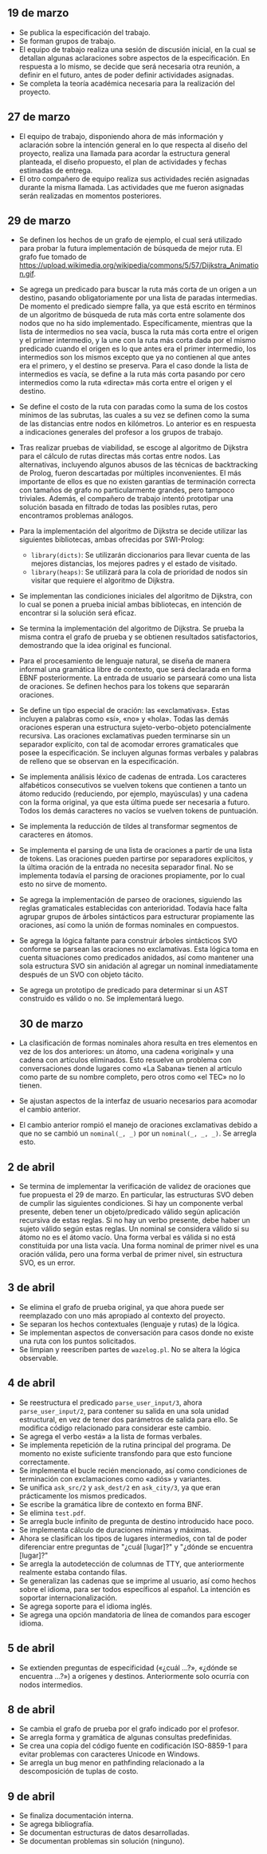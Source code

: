 ## 19 de marzo

- Se publica la especificación del trabajo.
- Se forman grupos de trabajo.
- El equipo de trabajo realiza una sesión de discusión inicial, en la cual se
  detallan algunas aclaraciones sobre aspectos de la especificación. En
  respuesta a lo mismo, se decide que será necesaria otra reunión, a definir en
  el futuro, antes de poder definir actividades asignadas.
- Se completa la teoría académica necesaria para la realización del proyecto.

## 27 de marzo

- El equipo de trabajo, disponiendo ahora de más información y aclaración sobre
  la intención general en lo que respecta al diseño del proyecto, realiza una
  llamada para acordar la estructura general planteada, el diseño propuesto, el
  plan de actividades y fechas estimadas de entrega.
- El otro compañero de equipo realiza sus actividades recién asignadas durante
  la misma llamada. Las actividades que me fueron asignadas serán realizadas en
  momentos posteriores.

## 29 de marzo

- Se definen los hechos de un grafo de ejemplo, el cual será utilizado para
  probar la futura implementación de búsqueda de mejor ruta. El grafo fue
  tomado de
  <https://upload.wikimedia.org/wikipedia/commons/5/57/Dijkstra_Animation.gif>.
- Se agrega un predicado para buscar la ruta más corta de un origen a un
  destino, pasando obligatoriamente por una lista de paradas intermedias.  De
  momento el predicado siempre falla, ya que está escrito en términos de un
  algoritmo de búsqueda de ruta más corta entre solamente dos nodos que no ha
  sido implementado. Específicamente, mientras que la lista de intermedios no
  sea vacía, busca la ruta más corta entre el origen y el primer intermedio, y
  la une con la ruta más corta dada por el mismo predicado cuando el origen es
  lo que antes era el primer intermedio, los intermedios son los mismos excepto
  que ya no contienen al que antes era el primero, y el destino se preserva.
  Para el caso donde la lista de intermedios es vacía, se define a la ruta más
  corta pasando por cero intermedios como la ruta «directa» más corta entre el
  origen y el destino.
- Se define el costo de la ruta con paradas como la suma de los costos mínimos
  de las subrutas, las cuales a su vez se definen como la suma de las
  distancias entre nodos en kilómetros. Lo anterior es en respuesta a
  indicaciones generales del profesor a los grupos de trabajo.
- Tras realizar pruebas de viabilidad, se escoge al algoritmo de Dijkstra para
  el cálculo de rutas directas más cortas entre nodos. Las alternativas,
  incluyendo algunos abusos de las técnicas de backtracking de Prolog, fueron
  descartadas por múltiples inconvenientes. El más importante de ellos es que
  no existen garantías de terminación correcta con tamaños de grafo no
  particularmente grandes, pero tampoco triviales. Además, el compañero de
  trabajo intentó prototipar una solución basada en filtrado de todas las
  posibles rutas, pero encontramos problemas análogos.
- Para la implementación del algoritmo de Dijkstra se decide utilizar las
  siguientes bibliotecas, ambas ofrecidas por SWI-Prolog:
  - `library(dicts)`: Se utilizarán diccionarios para llevar cuenta de las
	mejores distancias, los mejores padres y el estado de visitado.
  - `library(heaps)`: Se utilizará para la cola de prioridad de nodos sin
	visitar que requiere el algoritmo de Dijkstra.
- Se implementan las condiciones iniciales del algoritmo de Dijkstra, con lo
  cual se ponen a prueba inicial ambas bibliotecas, en intención de encontrar
  si la solución será eficaz.
- Se termina la implementación del algoritmo de Dijkstra. Se prueba la misma
  contra el grafo de prueba y se obtienen resultados satisfactorios,
  demostrando que la idea original es funcional.
- Para el procesamiento de lenguaje natural, se diseña de manera informal una
  gramática libre de contexto, que será declarada en forma EBNF posteriormente.
  La entrada de usuario se parseará como una lista de oraciones. Se definen
  hechos para los tokens que separarán oraciones.
- Se define un tipo especial de oración: las «exclamativas». Estas incluyen a
  palabras como «sí», «no» y «hola». Todas las demás oraciones esperan una
  estructura sujeto-verbo-objeto potencialmente recursiva. Las oraciones
  exclamativas pueden terminarse sin un separador explícito, con tal de
  acomodar errores gramaticales que posee la especificación. Se incluyen
  algunas formas verbales y palabras de relleno que se observan en la
  especificación.
- Se implementa análisis léxico de cadenas de entrada. Los caracteres
  alfabéticos consecutivos se vuelven tokens que contienen a tanto un átomo
  reducido (reduciendo, por ejemplo, mayúsculas) y una cadena con la forma
  original, ya que esta última puede ser necesaria a futuro.  Todos los demás
  caracteres no vacíos se vuelven tokens de puntuación.
- Se implementa la reducción de tildes al transformar segmentos de caracteres
  en átomos.
- Se implementa el parsing de una lista de oraciones a partir de una lista de
  tokens. Las oraciones pueden partirse por separadores explícitos, y la última
  oración de la entrada no necesita separador final. No se implementa todavía
  el parsing de oraciones propiamente, por lo cual esto no sirve de momento.
- Se agrega la implementación de parseo de oraciones, siguiendo las reglas
  gramaticales establecidas con anterioridad. Todavía hace falta agrupar grupos
  de árboles sintácticos para estructurar propiamente las oraciones, así como
  la unión de formas nominales en compuestos.
- Se agrega la lógica faltante para construir árboles sintácticos SVO conforme
  se parsean las oraciones no exclamativas. Esta lógica toma en cuenta
  situaciones como predicados anidados, así como mantener una sola estructura
  SVO sin anidación al agregar un nominal inmediatamente después de un SVO con
  objeto tácito.
- Se agrega un prototipo de predicado para determinar si un AST construido es
  válido o no. Se implementará luego.

  ## 30 de marzo

- La clasificación de formas nominales ahora resulta en tres elementos en vez
  de los dos anteriores: un átomo, una cadena «original» y una cadena con
  artículos eliminados. Esto resuelve un problema con conversaciones donde
  lugares como «La Sabana» tienen al artículo como parte de su nombre completo,
  pero otros como «el TEC» no lo tienen.
- Se ajustan aspectos de la interfaz de usuario necesarios para acomodar el
  cambio anterior.
- El cambio anterior rompió el manejo de oraciones exclamativas debido a que no
  se cambió un `nominal(_, _)` por un `nominal(_, _, _)`. Se arregla esto.

## 2 de abril

- Se termina de implementar la verificación de validez de oraciones que fue
  propuesta el 29 de marzo. En particular, las estructuras SVO deben de cumplir
  las siguientes condiciones. Si hay un componente verbal presente, deben tener
  un objeto/predicado válido según aplicación recursiva de estas reglas. Si no
  hay un verbo presente, debe haber un sujeto válido según estas reglas. Un
  nominal se considera válido si su átomo no es el átomo vacío. Una forma
  verbal es válida si no está constituida por una lista vacía. Una forma
  nominal de primer nivel es una oración válida, pero una forma verbal de
  primer nivel, sin estructura SVO, es un error.

## 3 de abril

- Se elimina el grafo de prueba original, ya que ahora puede ser reemplazado
  con uno más apropiado al contexto del proyecto.
- Se separan los hechos contextuales (lenguaje y rutas) de la lógica.
- Se implementan aspectos de conversación para casos donde no existe una ruta
  con los puntos solicitados.
- Se limpian y reescriben partes de `wazelog.pl`. No se altera la lógica
  observable.

## 4 de abril

- Se reestructura el predicado `parse_user_input/3`, ahora
  `parse_user_input/2`, para contener su salida en una sola unidad estructural,
  en vez de tener dos parámetros de salida para ello. Se modifica código
  relacionado para considerar este cambio.
- Se agrega el verbo «está» a la lista de formas verbales.
- Se implementa repetición de la rutina principal del programa. De momento no
  existe suficiente transfondo para que esto funcione correctamente.
- Se implementa el bucle recién mencionado, así como condiciones de terminación
  con exclamaciones como «adiós» y variantes.
- Se unifica `ask_src/2` y `ask_dest/2` en `ask_city/3`, ya que eran
  prácticamente los mismos predicados.
- Se escribe la gramática libre de contexto en forma BNF.
- Se elimina `test.pdf`.
- Se arregla bucle infinito de pregunta de destino introducido hace poco.
- Se implementa cálculo de duraciones mínimas y máximas.
- Ahora se clasifican los tipos de lugares intermedios, con tal de poder
  diferenciar entre preguntas de "¿cuál [lugar]?" y "¿dónde se encuentra
  [lugar]?"
- Se arregla la autodetección de columnas de TTY, que anteriormente realmente
  estaba contando filas.
- Se generalizan las cadenas que se imprime al usuario, así como hechos sobre
  el idioma, para ser todos específicos al español. La intención es soportar
  internacionalización.
- Se agrega soporte para el idioma inglés.
- Se agrega una opción mandatoria de línea de comandos para escoger idioma.

## 5 de abril

- Se extienden preguntas de especificidad («¿cuál ...?», «¿dónde se encuentra
  ...?») a orígenes y destinos. Anteriormente solo ocurría con nodos
  intermedios.

## 8 de abril

- Se cambia el grafo de prueba por el grafo indicado por el profesor.
- Se arregla forma y gramática de algunas consultas predefinidas.
- Se crea una copia del código fuente en codificación ISO-8859-1 para
  evitar problemas con caracteres Unicode en Windows.
- Se arregla un bug menor en pathfinding relacionado a la descomposición
  de tuplas de costo.

## 9 de abril
- Se finaliza documentación interna.
- Se agrega bibliografía.
- Se documentan estructuras de datos desarrolladas.
- Se documentan problemas sin solución (ninguno).
